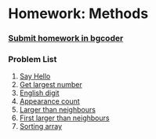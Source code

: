 Homework: Methods
=================

### [Submit homework in bgcoder](http://bgcoder.com/Contests/317/CSharp-Advanced-03-Methods)

### Problem List

1. [Say Hello](./01.SayHello)
1. [Get largest number](./02.GetLargestNumber)
1. [English digit](./03.EnglishDigit)
1. [Appearance count](./04.AppearanceCount)
1. [Larger than neighbours](./05.LargerThanNeighbours)
1. [First larger than neighbours](./06.FirstLargerThanNeighbours)
1. [Sorting array](./07.SortingArray)
